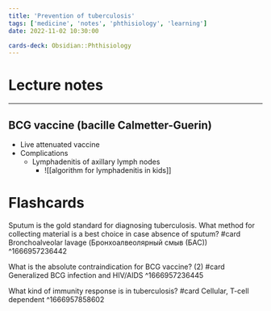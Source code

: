 ```yaml
---
title: 'Prevention of tuberculosis'
tags: ['medicine', 'notes', 'phthisiology', 'learning']
date: 2022-11-02 10:30:00

cards-deck: Obsidian::Phthisiology
---
```


# Lecture notes
---
## BCG vaccine (bacille Calmetter-Guerin)
- Live attenuated vaccine 
- Complications
	- Lymphadenitis of axillary lymph nodes
		- ![[algorithm for lymphadenitis in kids]]



# Flashcards

Sputum is the gold standard for diagnosing tuberculosis. What method for collecting material is a best choice in case absence of sputum? #card 
Bronchoalveolar lavage (Бронхоалвеолярный смыв (БАС))
^1666957236442

What is the absolute contraindication for BCG vaccine? (2) #card 
Generalized BCG infection and HIV/AIDS
^1666957236445

What kind of immunity response is in tuberculosis? #card 
Cellular, T-cell dependent
^1666957858602


